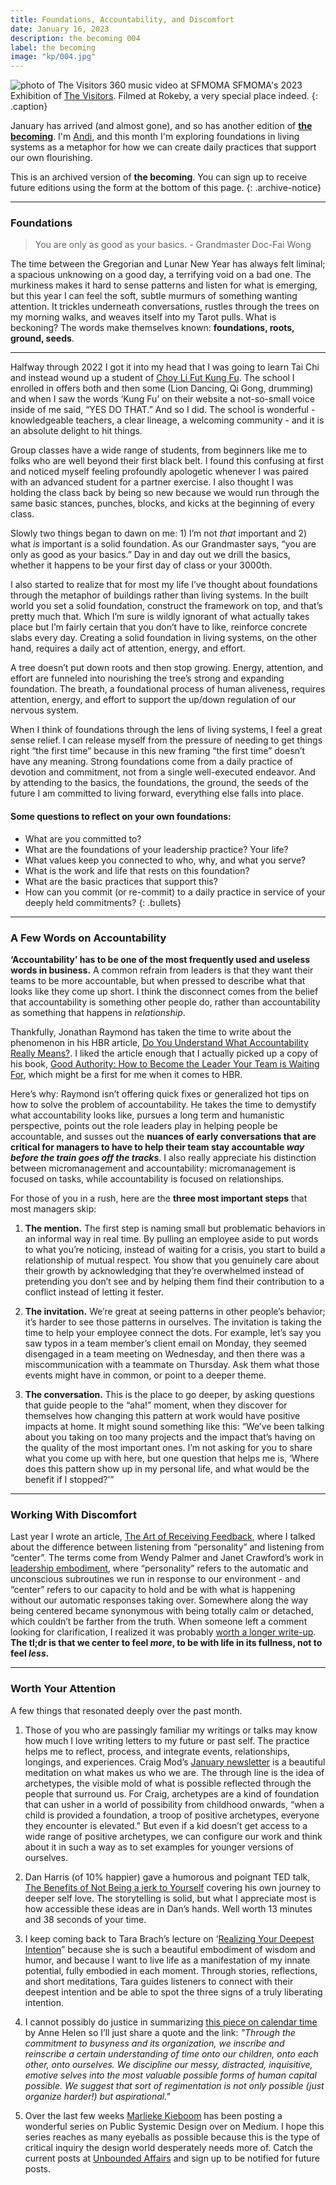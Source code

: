 ```yaml
---
title: Foundations, Accountability, and Discomfort
date: January 16, 2023
description: the becoming 004
label: the becoming
image: "kp/004.jpg"
---
```


![photo of The Visitors 360 music video at SFMOMA](kp/004.jpg)
SFMOMA's 2023 Exhibition of [The Visitors](https://www.sfmoma.org/read/ragnar-kjartansson/). Filmed at Rokeby, a very special place indeed.
{: .caption}

January has arrived (and almost gone), and so has another edition of **[the becoming](https://methodandmatter.com/the-becoming/)**. I'm [Andi](https://methodandmatter.com/about/), and this month I'm exploring foundations in living systems as a metaphor for how we can create daily practices that support our own flourishing.

This is an archived version of **the becoming**. You can sign up to receive future editions using the form at the bottom of this page.
{: .archive-notice}

---

### Foundations
> You are only as good as your basics. - Grandmaster Doc-Fai Wong

The time between the Gregorian and Lunar New Year has always felt liminal; a spacious unknowing on a good day, a terrifying void on a bad one. The murkiness makes it hard to sense patterns and listen for what is emerging, but this year I can feel the soft, subtle murmurs of something wanting attention. It trickles underneath conversations, rustles through the trees on my morning walks, and weaves itself into my Tarot pulls. What is beckoning? The words make themselves known:  **foundations, roots, ground, seeds**.

---

Halfway through 2022 I got it into my head that I was going to learn Tai Chi and instead wound up a student of [Choy Li Fut Kung Fu](https://en.wikipedia.org/wiki/Choy_Li_Fut). The school I enrolled in offers both and then some (Lion Dancing, Qi Gong, drumming) and when I saw the words ‘Kung Fu’ on their website a not-so-small voice inside of me said, “YES DO THAT.” And so I did. The school is wonderful - knowledgeable teachers, a clear lineage, a welcoming community - and it is an absolute delight to hit things.

Group classes have a wide range of students, from beginners like me to folks who are well beyond their first black belt. I found this confusing at first and noticed myself feeling profoundly apologetic whenever I was paired with an advanced student for a partner exercise. I also thought I was holding the class back by being so new because we would run through the same basic stances, punches, blocks, and kicks at the beginning of every class.

Slowly two things began to dawn on me: 1) I’m not _that_ important and 2) what _is_ important is a solid foundation. As our Grandmaster says, “you are only as good as your basics.” Day in and day out we drill the basics, whether it happens to be your first day of class or your 3000th.

I also started to realize that for most my life I’ve thought about foundations through the metaphor of buildings rather than living systems. In the built world you set a solid foundation, construct the framework on top, and that’s pretty much that. Which I’m sure is wildly ignorant of what actually takes place but I’m fairly certain that you don’t have to like, reinforce concrete slabs every day. Creating a solid foundation in living systems, on the other hand, requires a daily act of attention, energy, and effort.

A tree doesn’t put down roots and then stop growing. Energy, attention, and effort are funneled into nourishing the tree’s strong and expanding foundation. The breath, a foundational process of human aliveness, requires attention, energy, and effort to support the up/down regulation of our nervous system.

When I think of foundations through the lens of living systems, I feel a great sense relief. I can release myself from the pressure of needing to get things right “the first time” because in this new framing “the first time” doesn’t have any meaning. Strong foundations come from a daily practice of devotion and commitment, not from a single well-executed endeavor. And by attending to the basics, the foundations, the ground, the seeds of the future I am committed to living forward, everything else falls into place.

#### Some questions to reflect on your own foundations:
- What are you committed to?
- What are the foundations of your leadership practice? Your life?
- What values keep you connected to who, why, and what you serve?
- What is the work and life that rests on this foundation?
- What are the basic practices that support this?
- How can you commit (or re-commit) to a daily practice in service of your deeply held commitments?
{: .bullets}

---

### A Few Words on Accountability
**‘Accountability’ has to be one of the most frequently used and useless words in business.** A common refrain from leaders is that they want their teams to be more accountable, but when pressed to describe what that looks like they come up short. I think the disconnect comes from the belief that accountability is something other people do, rather than accountability as something that happens in _relationship_.

Thankfully, Jonathan Raymond has taken the time to write about the phenomenon in his HBR article, [Do You Understand What Accountability Really Means?](https://hbr.org/2016/10/do-you-understand-what-accountability-really-means). I liked the article enough that I actually picked up a copy of his book, [Good Authority: How to Become the Leader Your Team is Waiting For](https://bookshop.org/p/books/good-authority-how-to-become-the-leader-your-team-is-waiting-for-jonathan-raymond/15543866?ean=9781940858777), which might be a first for me when it comes to HBR.

Here’s why: Raymond isn’t offering quick fixes or generalized hot tips on how to solve the problem of accountability. He takes the time to demystify what accountability looks like, pursues a long term and humanistic perspective, points out the role leaders play in helping people be accountable, and susses out the **nuances of early conversations that are critical for managers to have to help their team stay accountable _way before the train goes off the tracks_**. I also really appreciate his distinction between micromanagement and accountability: micromanagement is focused on tasks, while accountability is focused on relationships.

For those of you in a rush, here are the **three most important steps** that most managers skip:

1) **The mention.** The first step is naming small but problematic behaviors in an informal way in real time. By pulling an employee aside to put words to what you’re noticing, instead of waiting for a crisis, you start to build a relationship of mutual respect. You show that you genuinely care about their growth by acknowledging that they’re overwhelmed instead of pretending you don’t see and by helping them find their contribution to a conflict instead of letting it fester.

2) **The invitation.** We’re great at seeing patterns in other people’s behavior; it’s harder to see those patterns in ourselves. The invitation is taking the time to help your employee connect the dots. For example, let’s say you saw typos in a team member’s client email on Monday, they seemed disengaged in a team meeting on Wednesday, and then there was a miscommunication with a teammate on Thursday. Ask them what those events might have in common, or point to a deeper theme.

3) **The conversation.** This is the place to go deeper, by asking questions that guide people to the “aha!” moment, when they discover for themselves how changing this pattern at work would have positive impacts at home. It might sound something like this: “We’ve been talking about you taking on too many projects and the impact that’s having on the quality of the most important ones. I’m not asking for you to share what you come up with here, but one question that helps me is, ‘Where does this pattern show up in my personal life, and what would be the benefit if I stopped?’”

---

### Working With Discomfort
Last year I wrote an article, [The Art of Receiving Feedback](https://medium.com/method-matter/the-art-of-receiving-feedback-1561aaa74d6c), where I talked about the difference between listening from “personality” and listening from “center”. The terms come from Wendy Palmer and Janet Crawford’s work in [leadership embodiment](https://bookshop.org/p/books/leadership-embodiment-how-the-way-we-sit-and-stand-can-change-the-way-we-think-and-speak-wendy-palmer/10266599?ean=9781492946694), where “personality” refers to the automatic and unconscious subroutines we run in response to our environment - and “center” refers to our capacity to hold and be with what is happening without our automatic responses taking over. Somewhere along the way being centered became synonymous with being totally calm or detached, which couldn’t be farther from the truth. When someone left a comment looking for clarification, I realized it was probably [worth a longer write-up](https://medium.com/method-matter/working-with-discomfort-da3a0cc27358). **The tl;dr is that we center to feel _more_, to be with life in its fullness, not to feel _less_.**

---

### Worth Your Attention
A few things that resonated deeply over the past month.

1. Those of you who are passingly familiar my writings or talks may know how much I love writing letters to my future or past self. The practice helps me to reflect, process, and integrate events, relationships, longings, and experiences. Craig Mod’s [January newsletter](https://craigmod.com/roden/075/) is a beautiful meditation on what makes us who we are. The through line is the idea of archetypes, the visible mold of what is possible reflected through the people that surround us. For Craig, archetypes are a kind of foundation that can usher in a world of possibility from childhood onwards, “when a child is provided a foundation, a troop of positive archetypes, everyone they encounter is elevated.” But even if a kid doesn’t get access to a wide range of positive archetypes, we can configure our work and think about it in such a way as to set examples for younger versions of ourselves.

2. Dan Harris (of 10% happier) gave a humorous and poignant TED talk, [The Benefits of Not Being a jerk to Yourself](https://www.youtube.com/watch?v=NuhIzO57HVk) covering his own journey to deeper self love. The storytelling is solid, but what I appreciate most is how accessible these ideas are in Dan’s hands. Well worth 13 minutes and 38 seconds of your time.

3. I keep coming back to Tara Brach’s lecture on ‘[Realizing Your Deepest Intention](https://www.youtube.com/watch?v=vQHvUVZNIR4)” because she is such a beautiful embodiment of wisdom and humor, and because I want to live life as a manifestation of my innate potential, fully embodied in each moment. Through stories, reflections, and short meditations, Tara guides listeners to connect with their deepest intention and be able to spot the three signs of a truly liberating intention.

4. I cannot possibly do justice in summarizing [this piece on calendar time](https://annehelen.substack.com/p/the-diminishing-returns-of-calendar) by Anne Helen so I’ll just share a quote and the link: _"Through the commitment to busyness and its organization, we inscribe and reinscribe a certain understanding of time onto our children, onto each other, onto ourselves. We discipline our messy, distracted, inquisitive, emotive selves into the most valuable possible forms of human capital possible. We suggest that sort of regimentation is not only possible (just organize harder!) but aspirational."_

5. Over the last few weeks [Marlieke Kieboom](https://www.linkedin.com/in/marliekekieboom/) has been posting a wonderful series on Public Systemic Design over on Medium. I hope this series reaches as many eyeballs as possible because this is the type of critical inquiry the design world desperately needs more of. Catch the current posts at [Unbounded Affairs](https://medium.com/publicsystemicdesign) and sign up to be notified for future posts.
